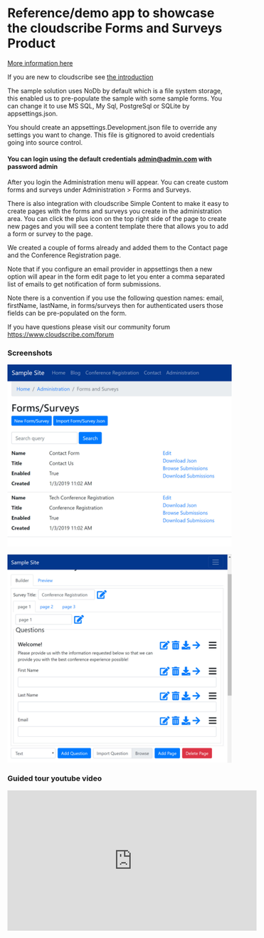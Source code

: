 # Reference/demo app to showcase the cloudscribe Forms and Surveys Product

[More information here](https://www.cloudscribe.com/products/cloudscribe-forms-and-surveys-solution)

If you are new to cloudscribe see [the introduction](https://www.cloudscribe.com/docs/introduction)

The sample solution uses NoDb by default which is a file system storage, this enabled us to pre-populate the sample with some sample forms. You can change it to use MS SQL, My Sql, PostgreSql or SQLite by appsettings.json.

You should create an appsettings.Development.json file to override any settings you want to change. This file is gitignored to avoid credentials going into source control.

#### You can login using the default credentials admin@admin.com with password admin

After you login the Administration menu will appear. You can create custom forms and surveys under Administration > Forms and Surveys.

There is also integration with cloudscribe Simple Content to make it easy to create pages with the forms and surveys you create in the administration area. You can click the plus icon on the top right side of the page to create new pages and you will see a content template there that allows you to add a form or survey to the page.

We created a couple of forms already and added them to the Contact page and the Conference Registration page.

Note that if you configure an email provider in appsettings then a new option will apear in the form edit page to let you enter a comma separated list of emails to get notification of form submissions.

Note there is a convention if you use the following question names: email, firstName, lastName, in forms/surveys then for authenticated users those fields can be pre-populated on the form.

If you have questions please visit our community forum https://www.cloudscribe.com/forum

### Screenshots

![Form List screen shot](/screen-shots/form-survey-list.jpg)

![Form Builder screen shot](/screen-shots/form-builder1.jpg)

### Guided tour youtube video

<iframe allowfullscreen="" width="560" height="315" src="https://www.youtube.com/embed/XKWdjVGO5V0" frameborder="0"></iframe>




